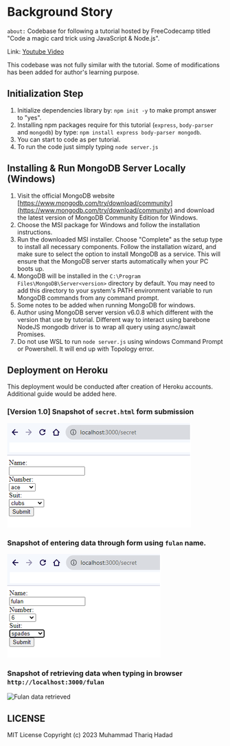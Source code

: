 # Background Story

`about:` Codebase for following a tutorial hosted by FreeCodecamp titled "Code a magic card trick using JavaScript & Node.js".

Link: [Youtube Video](https://www.youtube.com/watch?v=h21pa3yeW08)

This codebase was not fully similar with the tutorial. Some of modifications has been added for author's learning purpose.

## Initialization Step

1. Initialize dependencies library by: `npm init -y` to make prompt answer to "yes".
2. Installing npm packages require for this tutorial (`express`, `body-parser` and `mongodb`) by type: `npm install express body-parser mongodb`.
3. You can start to code as per tutorial.
4. To run the code just simply typing `node server.js`

## Installing & Run MongoDB Server Locally (Windows)

1. Visit the official MongoDB website [https://www.mongodb.com/try/download/community](https://www.mongodb.com/try/download/community) and download the latest version of MongoDB Community Edition for Windows.
2. Choose the MSI package for Windows and follow the installation instructions.
3. Run the downloaded MSI installer. Choose "Complete" as the setup type to install all necessary components. Follow the installation wizard, and make sure to select the option to install MongoDB as a service. This will ensure that the MongoDB server starts automatically when your PC boots up.
4. MongoDB will be installed in the `C:\Program Files\MongoDB\Server<version>` directory by default. You may need to add this directory to your system's PATH environment variable to run MongoDB commands from any command prompt.
5. Some notes to be added when running MongoDB for windows.
6. Author using MongoDB server version v6.0.8 which different with the version that use by tutorial. Different way to interact using barebone NodeJS mongodb driver is to wrap all query using async/await Promises.
7. Do not use WSL to run `node server.js` using windows Command Prompt or Powershell. It will end up with Topology error.

## Deployment on Heroku

This deployment would be conducted after creation of Heroku accounts.
Additional guide would be added here.

### **[Version 1.0]** Snapshot of `secret.html` form submission

![Form Submission secret.html](https://github.com/thoriqmacto/card_trick/blob/main/public/secret_html_page.png?raw=true)

### Snapshot of entering data through form using `fulan` name.

![Submit with fulan](https://github.com/thoriqmacto/card_trick/blob/main/public/secret_html_page_fulan.png?raw=true)

### Snapshot of retrieving data when typing in browser `http://localhost:3000/fulan`

![Fulan data retrieved](https://github.com/thoriqmacto/card_trick/blob/main/public/secret_html_fulan_retrieve.png?raw=true)

## LICENSE

MIT License
Copyright (c) 2023 Muhammad Thariq Hadad
